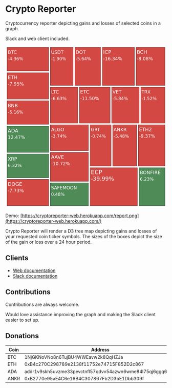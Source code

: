 # Crypto Reporter

Cryptocurrency reporter depicting gains and losses of selected coins in a graph. 

Slack and web client included.

![Screenshot](./web-server/docs/report-sample.png)

Demo: [https://cryptoreporter-web.herokuapp.com/report.png](https://cryptoreporter-web.herokuapp.com/)

Crypto Reporter will render a D3 tree map depicting gains and losses of your requested coin ticker symbols. The sizes of the boxes depict the size of the gain or loss over a 24 hour period.

## Clients

* [Web documentation](./web-server/README.md)
* [Slack documentation](./slack-client/README.md)

## Contributions

Contributions are always welcome. 

Would love assistance improving the graph and making the Slack client easier to set up. 

## Donations 

| Coin | Address                                                    |
| ---- | ---------------------------------------------------------- |
| BTC  | 1NjGKNoVNo8n6TujBU4WWEavw2k8QqHZJa                         |
| ETH  | 0xB4c270C298789e2138f11752e74715F852D2c867                 |
| ADA  | addr1v9skh5uvzme33pevctnfl57qdvv54azwn6wme84l75qj6ggq6dual |
| ANKR | 0xB2770e95aE4C6e16B4C307867Fb2D3bE1Dbb309f                 |